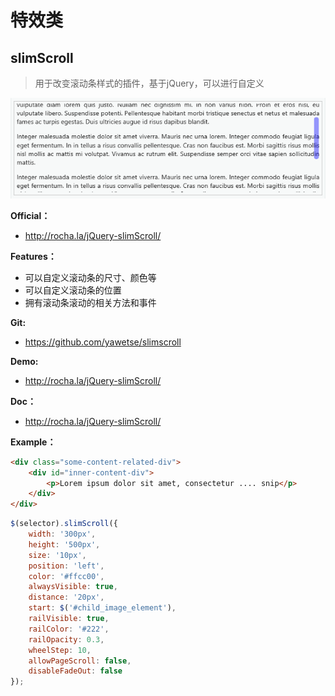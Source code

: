 特效类
===

## slimScroll

> 用于改变滚动条样式的插件，基于jQuery，可以进行自定义

![](./images/slimscroll.png)

**Official：** 
- http://rocha.la/jQuery-slimScroll/

**Features：**
- 可以自定义滚动条的尺寸、颜色等
- 可以自定义滚动条的位置
- 拥有滚动条滚动的相关方法和事件

**Git:**
- https://github.com/yawetse/slimscroll

**Demo:**
- http://rocha.la/jQuery-slimScroll/

**Doc：**
- http://rocha.la/jQuery-slimScroll/

**Example：**
```html
<div class="some-content-related-div">
	<div id="inner-content-div">
		<p>Lorem ipsum dolor sit amet, consectetur .... snip</p>
	</div>
</div>
```

```javascript
$(selector).slimScroll({
    width: '300px',
    height: '500px',
    size: '10px',
    position: 'left',
    color: '#ffcc00',
    alwaysVisible: true,
    distance: '20px',
    start: $('#child_image_element'),
    railVisible: true,
    railColor: '#222',
    railOpacity: 0.3,
    wheelStep: 10,
    allowPageScroll: false,
    disableFadeOut: false
});

```
